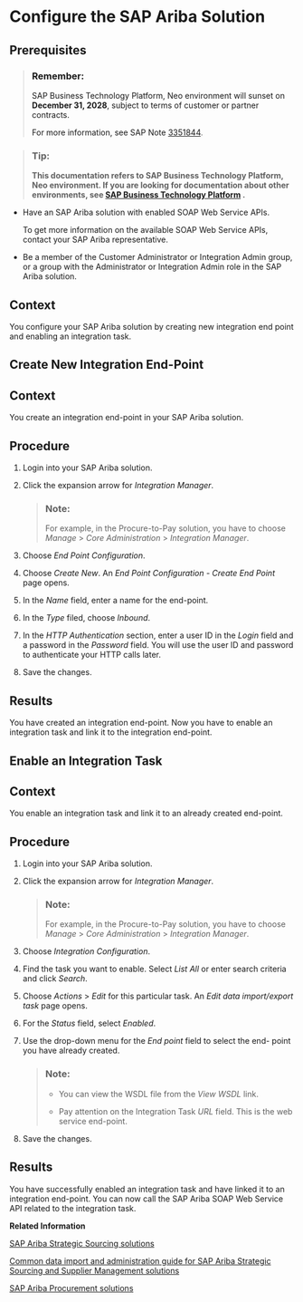 <!-- loio2bd48cfaee3f4967b4d3fa3c87cf942b -->

# Configure the SAP Ariba Solution



<a name="loio2bd48cfaee3f4967b4d3fa3c87cf942b__prereq_qdq_zrj_p1b"/>

## Prerequisites

> ### Remember:  
> SAP Business Technology Platform, Neo environment will sunset on **December 31, 2028**, subject to terms of customer or partner contracts.
> 
> For more information, see SAP Note [3351844](https://me.sap.com/notes/3351844).

> ### Tip:  
> **This documentation refers to SAP Business Technology Platform, Neo environment. If you are looking for documentation about other environments, see [SAP Business Technology Platform](https://help.sap.com/docs/btp/sap-business-technology-platform/sap-business-technology-platform?version=Cloud) .**

-   Have an SAP Ariba solution with enabled SOAP Web Service APIs.

    To get more information on the available SOAP Web Service APIs, contact your SAP Ariba representative.

-   Be a member of the Customer Administrator or Integration Admin group, or a group with the Administrator or Integration Admin role in the SAP Ariba solution.




## Context

You configure your SAP Ariba solution by creating new integration end point and enabling an integration task.

<a name="loio1fbecef94dd44130a5c54c3fa05ec341"/>

<!-- loio1fbecef94dd44130a5c54c3fa05ec341 -->

## Create New Integration End-Point



## Context

You create an integration end-point in your SAP Ariba solution.



## Procedure

1.  Login into your SAP Ariba solution.

2.  Click the expansion arrow for *Integration Manager*.

    > ### Note:  
    > For example, in the Procure-to-Pay solution, you have to choose *Manage* \> *Core Administration* \> *Integration Manager*.

3.  Choose *End Point Configuration*.

4.  Choose *Create New*. An *End Point Configuration - Create End Point* page opens.

5.  In the *Name* field, enter a name for the end-point.

6.  In the *Type* filed, choose *Inbound*.

7.  In the *HTTP Authentication* section, enter a user ID in the *Login* field and a password in the *Password* field. You will use the user ID and password to authenticate your HTTP calls later.

8.  Save the changes.




<a name="loio1fbecef94dd44130a5c54c3fa05ec341__result_snq_w5j_p1b"/>

## Results

You have created an integration end-point. Now you have to enable an integration task and link it to the integration end-point.

<a name="loioeeaae4b5d8d84e5ba45bddfb8d8ccace"/>

<!-- loioeeaae4b5d8d84e5ba45bddfb8d8ccace -->

## Enable an Integration Task



## Context

You enable an integration task and link it to an already created end-point.



## Procedure

1.  Login into your SAP Ariba solution.

2.  Click the expansion arrow for *Integration Manager*.

    > ### Note:  
    > For example, in the Procure-to-Pay solution, you have to choose *Manage* \> *Core Administration* \> *Integration Manager*.

3.  Choose *Integration Configuration*.

4.  Find the task you want to enable. Select *List All* or enter search criteria and click *Search*.

5.  Choose *Actions* \> *Edit* for this particular task. An *Edit data import/export task* page opens.

6.  For the *Status* field, select *Enabled*.

7.  Use the drop-down menu for the *End point* field to select the end- point you have already created.

    > ### Note:  
    > -   You can view the WSDL file from the *View WSDL* link.
    > 
    > -   Pay attention on the Integration Task *URL* field. This is the web service end-point.

8.  Save the changes.




<a name="loioeeaae4b5d8d84e5ba45bddfb8d8ccace__result_amv_pvj_p1b"/>

## Results

You have successfully enabled an integration task and have linked it to an integration end-point. You can now call the SAP Ariba SOAP Web Service API related to the integration task.

**Related Information**  


[SAP Ariba Strategic Sourcing solutions](https://help.sap.com/viewer/product/ARIBA_SOURCING/cloud/en-US?task=discover_task)

[Common data import and administration guide for SAP Ariba Strategic Sourcing and Supplier Management solutions](https://help.sap.com/viewer/b6d46a2e6c3043d7bb0cbabba4262560/cloud/en-US/0edd1d1418214bcb9cd3579388c4ddf4.html)

[SAP Ariba Procurement solutions](https://help.sap.com/viewer/product/ARIBA_PROCUREMENT/cloud/en-US?task=discover_task)

